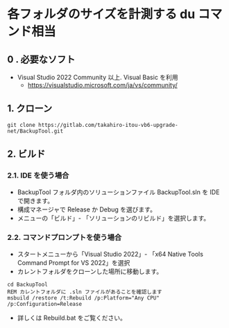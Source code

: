 # 各フォルダのサイズを計測する du コマンド相当

##  0 . 必要なソフト

- Visual Studio 2022 Community 以上. Visual Basic を利用
    - https://visualstudio.microsoft.com/ja/vs/community/

##  1. クローン

```
git clone https://gitlab.com/takahiro-itou-vb6-upgrade-net/BackupTool.git
```

##  2. ビルド

###  2.1. IDE を使う場合

- BackupTool フォルダ内のソリューションファイル BackupTool.sln を IDE で開きます。
- 構成マネージャで Release か Debug を選びます。
- メニューの「ビルド」- 「ソリューションのリビルド」を選択します。

###  2.2. コマンドプロンプトを使う場合

- スタートメニューから「Visual Studio 2022」- 「x64 Native Tools Command Prompt for VS 2022」を選択
- カレントフォルダをクローンした場所に移動します。

```
cd BackupTool
REM カレントフォルダに .sln ファイルがあることを確認します
msbuild /restore /t:Rebuild /p:Platform="Any CPU" /p:Configuration=Release
```

- 詳しくは Rebuild.bat をご覧ください。
